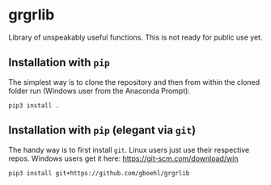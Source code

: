 # grgrlib

Library of unspeakably useful functions. This is not ready for public use yet.

## Installation with `pip`

The simplest way is to clone the repository and then from within the cloned folder run (Windows user from the Anaconda Prompt):
```
pip3 install .
```

## Installation with `pip` (elegant via `git`)

The handy way is to first install `git`. Linux users just use their respective repos. Windows users get it here: https://git-scm.com/download/win

```
pip3 install git+https://github.com/gboehl/grgrlib
```
